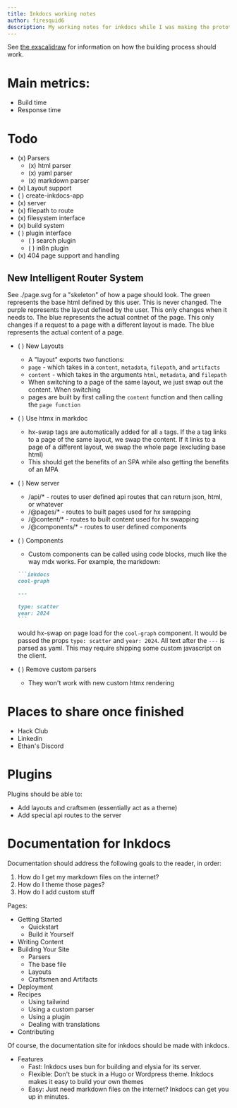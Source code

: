 ```yaml
---
title: Inkdocs working notes
author: firesquid6
description: My working notes for inkdocs while I was making the prototype and initial version of inkdocs.
---
```


See [the exscalidraw](https://excalidraw.com/#json=vLl1eq1dLLDo3hOySVoLH,SXJzVd3g2NH7nvJ8IWnngg) for information on how the building process should work.

# Main metrics:

- Build time
- Response time

# Todo

- (x) Parsers
  - (x) html parser
  - (x) yaml parser
  - (x) markdown parser
- (x) Layout support
- ( ) create-inkdocs-app
- (x) server
- (x) filepath to route
- (x) filesystem interface
- (x) build system
- ( ) plugin interface
  - ( ) search plugin
  - ( ) in8n plugin
- (x) 404 page support and handling

## New Intelligent Router System

See ./page.svg for a "skeleton" of how a page should look. The green represents the base html defined by this user. This is never changed. The purple represents the layout defined by the user. This only changes when it needs to. The blue represents the actual contnet of the page. This only changes if a request to a page with a different layout is made. The blue represents the actual content of a page.

- ( ) New Layouts
  - A "layout" exports two functions:
  - `page` - which takes in a `content`, `metadata`, `filepath`, and `artifacts`
  - `content` - which takes in the arguments `html`, `metadata`, and `filepath`
  - When switching to a page of the same layout, we just swap out the content. When switching
  - pages are built by first calling the `content` function and then calling the `page function`
- ( ) Use htmx in markdoc
  - hx-swap tags are automatically added for all `a` tags. If the a tag links to a page of the same layout, we swap the content. If it links to a page of a different layout, we swap the whole page (excluding base html)
  - This should get the benefits of an SPA while also getting the benefits of an MPA
- ( ) New server
  - /api/\* - routes to user defined api routes that can return json, html, or whatever
  - /@pages/\* - routes to built pages used for hx swapping
  - /@content/\* - routes to built content used for hx swapping
  - /@components/\* - routes to user defined components
- ( ) Components

  - Custom components can be called using code blocks, much like the way mdx works. For example, the markdown:

  ````markdown
  ```inkdocs
  cool-graph

  ---

  type: scatter
  year: 2024
  ```
  ````

  would hx-swap on page load for the `cool-graph` component. It would be passed the props `type: scatter` and `year: 2024`. All text after the `---` is parsed as yaml. This may require shipping some custom javascript on the client.

- ( ) Remove custom parsers
  - They won't work with new custom htmx rendering

# Places to share once finished

- Hack Club
- Linkedin
- Ethan's Discord

# Plugins

Plugins should be able to:

- Add layouts and craftsmen (essentially act as a theme)
- Add special api routes to the server

# Documentation for Inkdocs

Documentation should address the following goals to the reader, in order:

1. How do I get my markdown files on the internet?
2. How do I theme those pages?
3. How do I add custom stuff

Pages:

- Getting Started
  - Quickstart
  - Build it Yourself
- Writing Content
- Building Your Site
  - Parsers
  - The base file
  - Layouts
  - Craftsmen and Artifacts
- Deployment
- Recipes
  - Using tailwind
  - Using a custom parser
  - Using a plugin
  - Dealing with translations
- Contributing

Of course, the documentation site for inkdocs should be made with inkdocs.

- Features
  - Fast: Inkdocs uses bun for building and elysia for its server.
  - Flexible: Don't be stuck in a Hugo or Wordpress theme. Inkdocs makes it easy to build your own themes
  - Easy: Just need markdown files on the internet? Inkdocs can get you up in minutes.
